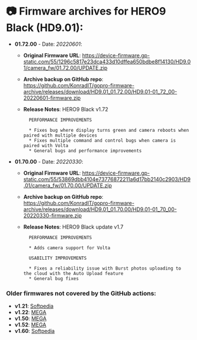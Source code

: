 # 📷 Firmware archives for HERO9 Black (HD9.01):

- **01.72.00** - Date: *20220601*:
	- **Original Firmware URL**: https://device-firmware.gp-static.com/55/1296c5817e23dca433d10dffea650bdbe8f14130/HD9.01/camera_fw/01.72.00/UPDATE.zip
	- **Archive backup on GitHub repo**: https://github.com/KonradIT/gopro-firmware-archive/releases/download/HD9.01_01.72.00/HD9.01-01_72_00-20220601-firmware.zip
	- **Release Notes**:
			HERO9 Black v1.72
			
			PERFORMANCE IMPROVEMENTS
			
			* Fixes bug where display turns green and camera reboots when paired with multiple devices
			* Fixes multiple command and control bugs when camera is paired with Volta
			* General bugs and performance improvements

- **01.70.00** - Date: *20220330*:
	- **Original Firmware URL**: https://device-firmware.gp-static.com/55/53869dbb4104e73776872211a6d17bb2140c2903/HD9.01/camera_fw/01.70.00/UPDATE.zip
	- **Archive backup on GitHub repo**: https://github.com/KonradIT/gopro-firmware-archive/releases/download/HD9.01_01.70.00/HD9.01-01_70_00-20220330-firmware.zip
	- **Release Notes**:
			HERO9 Black update v1.7
			
			PERFORMANCE IMPROVEMENTS
			
			* Adds camera support for Volta
			
			USABILITY IMPROVEMENTS
			
			* Fixes a reliability issue with Burst photos uploading to the cloud with the Auto Upload feature
			* General bug fixes
			
	
### Older firmwares not covered by the GitHub actions:

- **v1.21**: [Softpedia](https://drivers.softpedia.com/get/SCANNER-Digital-CAMERA-WEBCAM/GoPro/GoPro-HERO9-Black-Camera-Firmware-1-21.shtml)
- **v1.22**: [MEGA](https://mega.nz/file/M8VEgSLb#rvkBYETUgYhK4Yf9H7RdrOeZroiRRtaKeAy8sxf_-eA)
- **v1.50**: [MEGA](https://mega.nz/file/0t1X1TgQ#Rycj8WamvcFycOXiOUWgUpui4w-LEBOMmtF__z4hwFY)
- **v1.52**: [MEGA](https://mega.nz/file/5g0ijCqY#5XIbJNl0lUfNP6wTkk3R2uLF-jPsFYGH_po3jP0kHxQ)
- **v1.60**: [Softpedia](https://drivers.softpedia.com/get/SCANNER-Digital-CAMERA-WEBCAM/GoPro/GoPro-HERO9-Black-Camera-Firmware-1-60.shtml)
